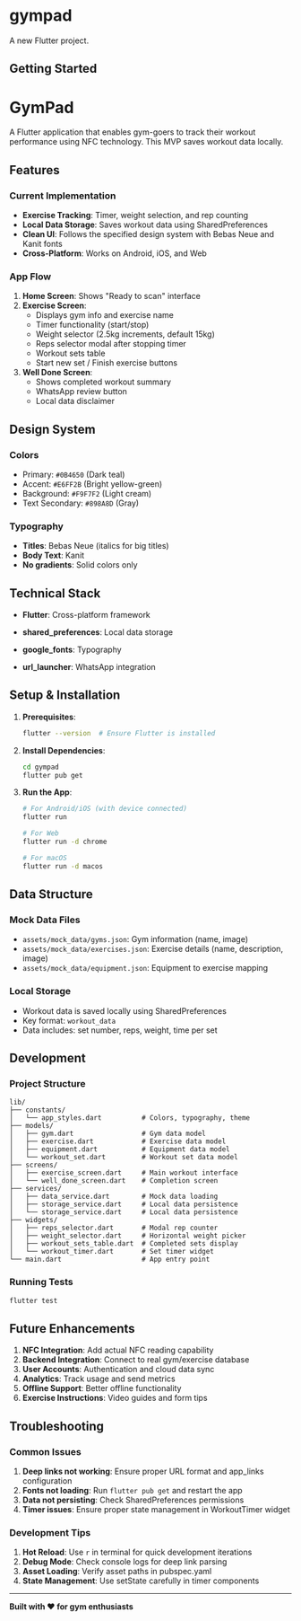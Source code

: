 # gympad

A new Flutter project.

## Getting Started

# GymPad

A Flutter application that enables gym-goers to track their workout performance using NFC technology. This MVP saves workout data locally.

## Features

### Current Implementation
- **Exercise Tracking**: Timer, weight selection, and rep counting
- **Local Data Storage**: Saves workout data using SharedPreferences
- **Clean UI**: Follows the specified design system with Bebas Neue and Kanit fonts
- **Cross-Platform**: Works on Android, iOS, and Web

### App Flow
1. **Home Screen**: Shows "Ready to scan" interface
2. **Exercise Screen**: 
   - Displays gym info and exercise name
   - Timer functionality (start/stop)
   - Weight selector (2.5kg increments, default 15kg)
   - Reps selector modal after stopping timer
   - Workout sets table
   - Start new set / Finish exercise buttons
3. **Well Done Screen**: 
   - Shows completed workout summary
   - WhatsApp review button
   - Local data disclaimer

## Design System

### Colors
- Primary: `#0B4650` (Dark teal)
- Accent: `#E6FF2B` (Bright yellow-green)
- Background: `#F9F7F2` (Light cream)
- Text Secondary: `#898A8D` (Gray)

### Typography
- **Titles**: Bebas Neue (italics for big titles)
- **Body Text**: Kanit
- **No gradients**: Solid colors only

## Technical Stack

- **Flutter**: Cross-platform framework
- **shared_preferences**: Local data storage
 
- **google_fonts**: Typography
- **url_launcher**: WhatsApp integration

## Setup & Installation

1. **Prerequisites**:
   ```bash
   flutter --version  # Ensure Flutter is installed
   ```

2. **Install Dependencies**:
   ```bash
   cd gympad
   flutter pub get
   ```

3. **Run the App**:
   ```bash
   # For Android/iOS (with device connected)
   flutter run
   
   # For Web
   flutter run -d chrome
   
   # For macOS
   flutter run -d macos
   ```

 

## Data Structure

### Mock Data Files
- `assets/mock_data/gyms.json`: Gym information (name, image)
- `assets/mock_data/exercises.json`: Exercise details (name, description, image)
- `assets/mock_data/equipment.json`: Equipment to exercise mapping

### Local Storage
- Workout data is saved locally using SharedPreferences
- Key format: `workout_data`
- Data includes: set number, reps, weight, time per set

## Development

### Project Structure
```
lib/
├── constants/
│   └── app_styles.dart          # Colors, typography, theme
├── models/
│   ├── gym.dart                 # Gym data model
│   ├── exercise.dart            # Exercise data model
│   ├── equipment.dart           # Equipment data model
│   └── workout_set.dart         # Workout set data model
├── screens/
│   ├── exercise_screen.dart     # Main workout interface
│   └── well_done_screen.dart    # Completion screen
├── services/
│   ├── data_service.dart        # Mock data loading
│   ├── storage_service.dart     # Local data persistence
│   └── storage_service.dart     # Local data persistence
├── widgets/
│   ├── reps_selector.dart       # Modal rep counter
│   ├── weight_selector.dart     # Horizontal weight picker
│   ├── workout_sets_table.dart  # Completed sets display
│   └── workout_timer.dart       # Set timer widget
└── main.dart                    # App entry point
```

### Running Tests
```bash
flutter test
```

## Future Enhancements

1. **NFC Integration**: Add actual NFC reading capability
2. **Backend Integration**: Connect to real gym/exercise database
3. **User Accounts**: Authentication and cloud data sync
4. **Analytics**: Track usage and send metrics
5. **Offline Support**: Better offline functionality
6. **Exercise Instructions**: Video guides and form tips

## Troubleshooting

### Common Issues

1. **Deep links not working**: Ensure proper URL format and app_links configuration
2. **Fonts not loading**: Run `flutter pub get` and restart the app
3. **Data not persisting**: Check SharedPreferences permissions
4. **Timer issues**: Ensure proper state management in WorkoutTimer widget

### Development Tips

1. **Hot Reload**: Use `r` in terminal for quick development iterations
2. **Debug Mode**: Check console logs for deep link parsing
3. **Asset Loading**: Verify asset paths in pubspec.yaml
4. **State Management**: Use setState carefully in timer components

---

**Built with ❤️ for gym enthusiasts**
